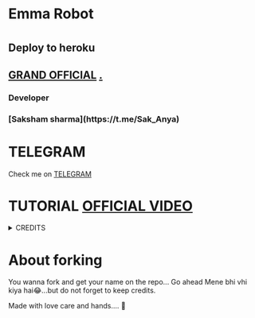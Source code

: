 <h1> Emma Robot <h1/>

<h2> Deploy to heroku <h2/>

 [GRAND OFFICIAL](https://dashboard.heroku.com/new?button-url=https%3A%2F%2Fgithub.com%2Flegendx22%2FGRANDROBOT&template=https%3A%2F%2Fgithub.com%2Flegendx22%2FGRANDROBOT)
[.](https://heroku.com/deploy) 

 <h3> Developer <h3/>
 [Saksham sharma](https://t.me/Sak_Anya)
           

# TELEGRAM
Check me on [TELEGRAM](https://t.me/emmaAgroup_bot)

# TUTORIAL [OFFICIAL VIDEO](https://youtu.be/JK9cLTDZUR0)

<details>
<summary> CREDITS </summary>
<h1> LEGEND X </h1>
<h1> PROBOY X </h1>
<h1> TEAMLEGEND </h1>
<h1> SAKSHAM SHARMA </h1>
</details>

# About forking 

You wanna fork and get your name on the repo... Go ahead
Mene bhi vhi kiya hai😂...but do not forget to keep credits.


Made with love care and hands.... 💖
